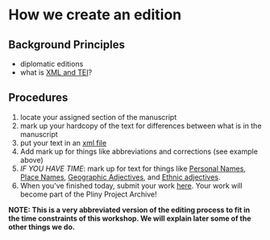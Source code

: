 # How we create an edition #

## Background Principles ##
- diplomatic editions
- what is [XML and TEI](https://github.com/HCMID/plinius/blob/master/editions/bamberg/pliny.xml)?

## Procedures ##
1. locate your assigned section of the manuscript
2. mark up your hardcopy of the text for differences between what is in the manuscript
3. put your text in an [xml file](https://github.com/StephanieML/CSI-2018-Pliny/blob/master/docs/template.xml)
4. Add mark up for things like abbreviations and corrections (see example above)
4. *IF YOU HAVE TIME*: mark up for text for things like [Personal Names](https://github.com/HCMID/plinius/blob/master/datasets/persons.cex), [Place Names](https://github.com/HCMID/plinius/blob/master/datasets/places.cex), [Geographic Adjectives](https://github.com/HCMID/plinius/blob/master/datasets/geoadjectives.cex), and [Ethnic adjectives](https://github.com/HCMID/plinius/blob/master/datasets/ethnic.cex).
5. When you've finished today, submit your work [here](https://drive.google.com/drive/folders/1sGYfsAFKvhhTJ4uk5hVxiN8Z0m7jLe8c?usp=sharing). Your work will become part of the Pliny Project Archive!

**NOTE: This is a very abbreviated version of the editing process to fit in the time constraints of this workshop. We will explain later some of the other things we do.**

